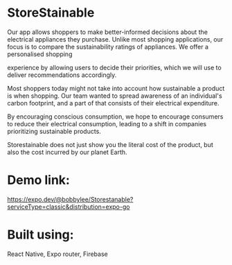 # StoreStainable

Our app allows shoppers to make better-informed decisions about the electrical appliances they purchase. Unlike most shopping applications, our focus is to compare the sustainability ratings of appliances. We offer a personalised shopping

experience by allowing users to decide their priorities, which we will use to deliver recommendations accordingly.

Most shoppers today might not take into account how sustainable a product is when shopping. Our team wanted to spread awareness of an individual's carbon footprint, and a part of that consists of their electrical expenditure. 

By encouraging conscious consumption, we hope to encourage consumers to reduce their electrical consumption, leading to a shift in companies prioritizing sustainable products. 

Storestainable does not just show you the literal cost of the product, but also the cost incurred by our planet Earth.

# Demo link:

https://expo.dev/@bobbylee/Storestanable?serviceType=classic&distribution=expo-go

# Built using: 

React Native, Expo router, Firebase
